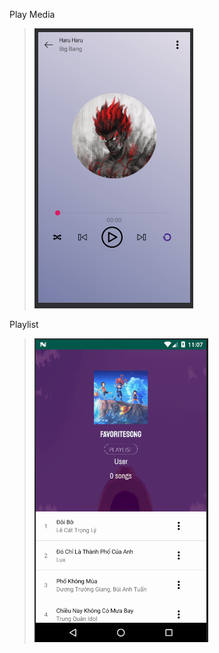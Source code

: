 Play Media
>![Play Media](ReadmeImage//playmusic.png)

Playlist
>![Play List](ReadmeImage//playlist.png)